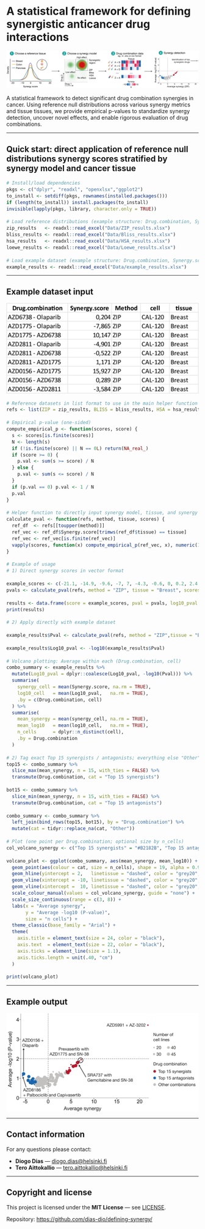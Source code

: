 # A statistical framework for defining synergistic anticancer drug interactions

![Graphical abstract](Figures/GA_Synergy_Detection.png)

A statistical framework to detect significant drug combination synergies in cancer. Using reference null distributions across various synergy metrics and tissue tissues, we provide empirical p-values to standardize synergy detection, uncover novel effects, and enable rigorous evaluation of drug combinations.

---

## Quick start: direct application of reference null distributions synergy scores stratified by synergy model and cancer tissue

```r
# Install/load dependencies
pkgs <- c("dplyr", "readxl", "openxlsx","ggplot2")  
to_install <- setdiff(pkgs, rownames(installed.packages()))
if (length(to_install)) install.packages(to_install)
invisible(lapply(pkgs, library, character.only = TRUE))

# Load reference distributions (example structure: Drug.combination, Synergy.score, cell, tissue)
zip_results   <- readxl::read_excel("Data/ZIP_results.xlsx")
bliss_results <- readxl::read_excel("Data/Bliss_results.xlsx")
hsa_results   <- readxl::read_excel("Data/HSA_results.xlsx")
loewe_results <- readxl::read_excel("Data/Loewe_results.xlsx")

# Load example dataset (example structure: Drug.combination, Synergy.score, cell, tissue)
example_results <- readxl::read_excel("Data/example_results.xlsx")
```

---
## Example dataset input
![Example data](Figures/Example_data.png)

```r
# Reference datasets in list format to use in the main helper function
refs <- list(ZIP = zip_results, BLISS = bliss_results, HSA = hsa_results, LOEWE = loewe_results)

# Empirical p-value (one-sided)
compute_empirical_p <- function(scores, score) {
  s <- scores[is.finite(scores)]
  N <- length(s)
  if (!is.finite(score) || N == 0L) return(NA_real_)
  if (score >= 0) {
    p.val <- sum(s >= score) / N
  } else {
    p.val <- sum(s <= score) / N
  }
  if (p.val == 0) p.val <- 1 / N
  p.val
}

# Helper function to directly input synergy model, tissue, and synergy scores
calculate_pval <- function(refs, method, tissue, scores) {
  ref_df  <- refs[[toupper(method)]]
  ref_vec <- ref_df$Synergy.score[trimws(ref_df$tissue) == tissue]
  ref_vec <- ref_vec[is.finite(ref_vec)]
  vapply(scores, function(x) compute_empirical_p(ref_vec, x), numeric(1))
}

# Example of usage
# 1) Direct synergy scores in vector format

example_scores <- c(-21.1, -14.9, -9.6, -7, 7, -4.3, -0.6, 0, 0.2, 2.4, 8.9, 10.1, 15.9, 25.3)
pvals <- calculate_pval(refs, method = "ZIP", tissue = "Breast", scores = example_scores)

results <- data.frame(score = example_scores, pval = pvals, log10_pval = -log10(pvals))
print(results)

# 2) Apply directly with example dataset

example_results$Pval <- calculate_pval(refs, method = "ZIP",tissue = "Breast",scores = example_results$Synergy.score)

example_results$Log10_pval <- -log10(example_results$Pval)

# Volcano plotting: Average within each (Drug.combination, cell)
combo_summary <- example_results %>%
  mutate(Log10_pval = dplyr::coalesce(Log10_pval, -log10(Pval))) %>%
  summarise(
    synergy_cell = mean(Synergy.score, na.rm = TRUE),
    log10_cell   = mean(Log10_pval,   na.rm = TRUE),
    .by = c(Drug.combination, cell)
  ) %>%
  summarise(
    mean_synergy = mean(synergy_cell, na.rm = TRUE),
    mean_log10   = mean(log10_cell,   na.rm = TRUE),
    n_cells      = dplyr::n_distinct(cell),
    .by = Drug.combination
  )

# 2) Tag exact Top 15 synergists / antagonists; everything else "Other"
top15 <- combo_summary %>%
  slice_max(mean_synergy, n = 15, with_ties = FALSE) %>%
  transmute(Drug.combination, cat = "Top 15 synergists")

bot15 <- combo_summary %>%
  slice_min(mean_synergy, n = 15, with_ties = FALSE) %>%
  transmute(Drug.combination, cat = "Top 15 antagonists")

combo_summary <- combo_summary %>%
  left_join(bind_rows(top15, bot15), by = "Drug.combination") %>%
  mutate(cat = tidyr::replace_na(cat, "Other"))

# Plot (one point per Drug.combination; optional size by n_cells)
col_volcano_synergy <- c("Top 15 synergists" = "#B2182B", "Top 15 antagonists" = "#2166AC", "Other" = "#C1C1C1")

volcano_plot <- ggplot(combo_summary, aes(mean_synergy, mean_log10)) +
  geom_point(aes(colour = cat, size = n_cells), shape = 19, alpha = 0.9) +
  geom_hline(yintercept = 2,   linetissue = "dashed", color = "grey20", linewidth = 1) +
  geom_vline(xintercept = -10, linetissue = "dashed", color = "grey20", linewidth = 1) +
  geom_vline(xintercept =  10, linetissue = "dashed", color = "grey20", linewidth = 1) +
  scale_colour_manual(values = col_volcano_synergy, guide = "none") +
  scale_size_continuous(range = c(3, 8)) +
  labs(x = "Average synergy",
       y = "Average -log10 (P-value)",
       size = "n cells") +
  theme_classic(base_family = "Arial") +
  theme(
    axis.title = element_text(size = 24, color = "black"),
    axis.text  = element_text(size = 22, color = "black"),
    axis.ticks = element_line(size = 1.1),
    axis.ticks.length = unit(.40, "cm")
  )

print(volcano_plot)

```
---
## Example output 
![Volcano plot](Figures/Volcano_plot.png)

---

## Contact information

For any questions please contact:  
- **Diogo Dias** — <diogo.dias@helsinki.fi>  
- **Tero Aittokallio** — <tero.aittokallio@helsinki.fi>

---

## Copyright and license

This project is licensed under the **MIT License** — see [LICENSE](LICENSE).  

Repository: <https://github.com/dias-dio/defining-synergy/>


